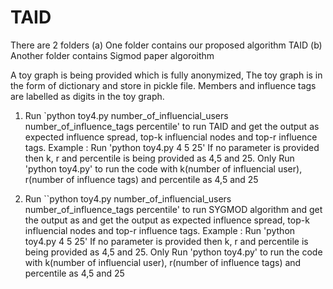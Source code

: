 # TAID
There are 2 folders (a) One folder contains our proposed algorithm TAID (b) Another folder contains Sigmod paper algoroithm

A toy graph is being provided which is fully anonymized, The toy graph is in the form of dictionary and store in pickle file. Members and influence tags are labelled as 
digits in the toy graph.

1. Run `python toy4.py number_of_influencial_users number_of_influence_tags percentile' to run TAID  and get the output as expected influence spread, top-k influencial nodes and top-r influence tags. 
Example : Run 'python toy4.py 4 5 25' 
If no parameter is provided then  k, r and percentile is being provided as 4,5 and 25. 
Only Run 'python toy4.py' to run the code with k(number of influencial user), r(number of influence tags) and percentile as 4,5 and 25

2. Run ``python toy4.py number_of_influencial_users number_of_influence_tags percentile' to run SYGMOD algorithm and get the output as and get the output as expected influence spread, top-k influencial nodes and top-r influence tags.
 Example : Run 'python toy4.py 4 5 25'
 If no parameter is provided then  k, r and percentile is being provided as 4,5 and 25. 
 Only Run 'python toy4.py' to run the code with k(number of influencial user), r(number of influence tags) and percentile as 4,5 and 25 
